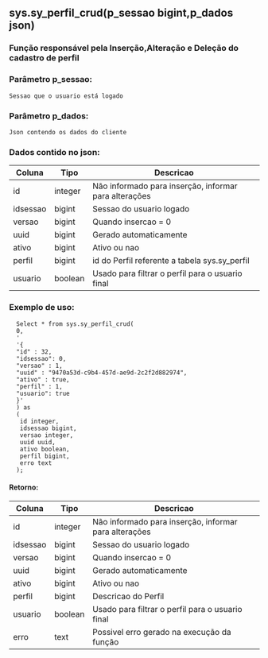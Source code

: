 ## sys.sy_perfil_crud(p_sessao bigint,p_dados json)

###  Função responsável pela Inserção,Alteração e Deleção do cadastro de perfil

### Parâmetro p_sessao:
```
Sessao que o usuario está logado
```

### Parâmetro p_dados:
```
Json contendo os dados do cliente
```

### Dados contido no json:

| Coluna      | Tipo        |  Descricao           |
| ----------- | ----------- |----------------------|
| id      | integer       | Não informado para inserção, informar para alterações
| idsessao   | bigint        | Sessao do usuario logado
| versao   | bigint        | Quando insercao = 0 
| uuid   | bigint        | Gerado automaticamente
| ativo   | bigint        | Ativo ou nao
| perfil   | bigint        | id do Perfil referente a tabela sys.sy_perfil
| usuario   | boolean        | Usado para filtrar o perfil para o usuario final 


### Exemplo de uso:
```
  Select * from sys.sy_perfil_crud(
  0,
  '
  '{
  "id" : 32,
  "idsessao": 0,
  "versao" : 1,
  "uuid" : "9470a53d-c9b4-457d-ae9d-2c2f2d882974",
  "ativo" : true,
  "perfil" : 1,
  "usuario": true
  }'
  ) as
  (
   id integer, 
   idsessao bigint, 
   versao integer, 
   uuid uuid, 
   ativo boolean,
   perfil bigint, 
   erro text
  );
```

#### Retorno:

| Coluna      | Tipo        |  Descricao           |
| ----------- | ----------- |----------------------|
| id      | integer       | Não informado para inserção, informar para alterações
| idsessao   | bigint        | Sessao do usuario logado
| versao   | bigint        | Quando insercao = 0 
| uuid   | bigint        | Gerado automaticamente
| ativo   | bigint        | Ativo ou nao
| perfil   | bigint        | Descricao do Perfil
| usuario   | boolean        | Usado para filtrar o perfil para o usuario final 
| erro   | text        | Possivel erro gerado na execução da função


